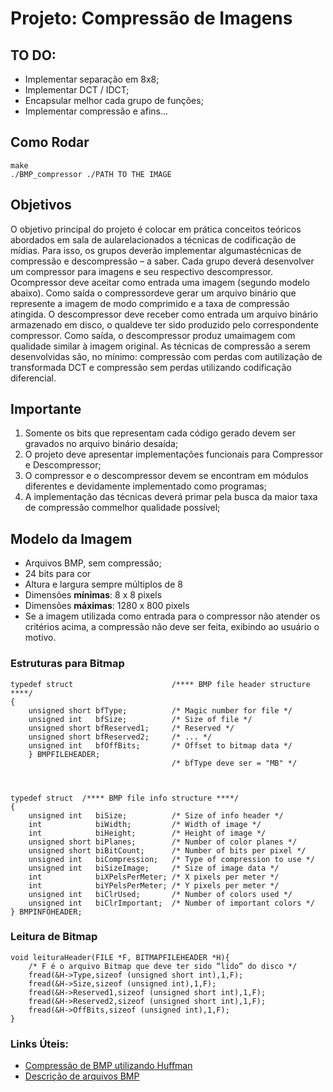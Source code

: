 # Projeto: Compressão de Imagens

## **TO DO**:
 - Implementar separação em 8x8;
 - Implementar DCT / IDCT;
 - Encapsular melhor cada grupo de funções;
 - Implementar compressão e afins...
## Como Rodar
	make
	./BMP_compressor ./PATH TO THE IMAGE

## Objetivos

O objetivo principal do projeto é colocar em prática conceitos teóricos abordados em sala de aularelacionados   a   técnicas   de   codificação   de   mídias.   Para   isso,   os   grupos   deverão   implementar   algumastécnicas de compressão e descompressão – a saber.
Cada grupo deverá desenvolver um compressor para imagens e seu respectivo descompressor. Ocompressor deve aceitar como entrada uma imagem (segundo modelo abaixo). Como saída o compressordeve gerar um arquivo binário que represente a imagem de modo comprimido e a taxa de compressão atingida.
O descompressor deve receber como entrada  um arquivo binário  armazenado  em disco, o qualdeve   ter   sido   produzido   pelo   correspondente   compressor.   Como   saída,   o   descompressor   produz   umaimagem com qualidade similar à imagem original.
As técnicas de compressão a serem desenvolvidas são, no mínimo: compressão com perdas com autilização de transformada DCT e compressão sem perdas utilizando codificação diferencial.	


## Importante

1. Somente os bits que representam cada código gerado devem ser gravados no arquivo binário desaída;
2. O projeto deve apresentar implementações funcionais para Compressor e Descompressor;
3. O compressor e o descompressor devem se encontram em módulos diferentes e devidamente implementado como programas;
4. A   implementação   das   técnicas   deverá   primar   pela   busca   da   maior   taxa   de   compressão   commelhor qualidade possível;


## Modelo da Imagem
- Arquivos BMP, sem compressão;
- 24 bits para cor
- Altura e largura sempre múltiplos de 8
- Dimensões **mínimas**: 8 x 8 pixels
- Dimensões **máximas**: 1280 x 800 pixels
- Se a imagem utilizada como entrada para o compressor não atender os critérios acima, a compressão não deve ser feita, exibindo ao usuário o motivo.

### Estruturas para Bitmap


	typedef struct 						/**** BMP file header structure ****/    
	{
		unsigned short bfType;			/* Magic number for file */ 
		unsigned int   bfSize;			/* Size of file */ 
		unsigned short bfReserved1;		/* Reserved */
		unsigned short bfReserved2;		/* ... */
		unsigned int   bfOffBits;		/* Offset to bitmap data */
		} BMPFILEHEADER;
										/* bfType deve ser = "MB" */



	typedef struct  /**** BMP file info structure ****/
	{
		unsigned int   biSize;			/* Size of info header */
		int 	 	   biWidth;    		/* Width of image */
		int   		   biHeight;   		/* Height of image */
		unsigned short biPlanes;		/* Number of color planes */
		unsigned short biBitCount;		/* Number of bits per pixel */
		unsigned int   biCompression;	/* Type of compression to use */
		unsigned int   biSizeImage;		/* Size of image data */
		int            biXPelsPerMeter;	/* X pixels per meter */ 
		int            biYPelsPerMeter;	/* Y pixels per meter */
		unsigned int   biClrUsed;		/* Number of colors used */
		unsigned int   biClrImportant;	/* Number of important colors */
	} BMPINFOHEADER;


### Leitura de Bitmap

	void leituraHeader(FILE *F, BITMAPFILEHEADER *H){
		/* F é o arquivo Bitmap que deve ter sido “lido” do disco */
		fread(&H->Type,sizeof (unsigned short int),1,F);
		fread(&H->Size,sizeof (unsigned int),1,F);
		fread(&H->Reserved1,sizeof (unsigned short int),1,F);
		fread(&H->Reserved2,sizeof (unsigned short int),1,F); 
		fread(&H->OffBits,sizeof (unsigned int),1,F);
	}


### Links Úteis:
 - [Compressão de BMP utilizando Huffman](https://www.geeksforgeeks.org/image-compression-using-huffman-coding/)
 - [Descrição de arquivos BMP](http://paulbourke.net/dataformats/bmp/)
